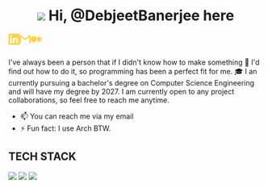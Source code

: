 <h1 align=center> <img src="https://media.giphy.com/media/hvRJCLFzcasrR4ia7z/giphy.gif" width="25px"> Hi, @DebjeetBanerjee here </h1>


[<img align="left" alt="DebjeetBanerjee | LinkedIn" width="22px" src="./linkedin.svg" />][linkedin]
[<img align="left" alt="debjeetbanerjee48 | Gmail" width="22px" src="./gmail.svg" />][gmail]
[<img align="left" alt="Debjeetbanerjee | Medium" width="22px" src="./medium.svg" />][medium]

<br>
<br>

I've always been a person that if I didn't know how to make something 🔎 I'd find out how to do it, so programming has been a perfect fit for me.
🎓 I an currently pursuing a bachelor's degree on Computer Science Engineering and will have my degree by 2027. I am currently open to any project collaborations, so feel free to reach me anytime.
- 📫 You can reach me via my email
- ⚡ Fun fact: I use Arch BTW.

<H2>TECH STACK</H2>
<img src="https://img.shields.io/badge/-Python-26004d?logo=python&logoColor=e7e7ec&style=for-the-badge"> <img src="https://img.shields.io/badge/-GO-26004d?logo=go&logoColor=e7e7ec&style=for-the-badge"> <img src="https://img.shields.io/badge/--26004d?logo=c&logoColor=e7e7ec&style=for-the-badge"> 

[linkedin]: [https://www.linkedin.com/in/DebjeetBanerjee/](https://www.linkedin.com/in/debjeet-banerjee-3b787b227/)
[medium]: https://medium.com/@debjeetbanerjee48
[gmail]:mailto:debjeetbanerjee48@gmail.com
